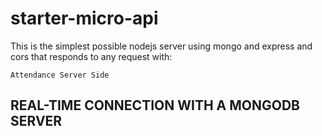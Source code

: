 # starter-micro-api

This is the simplest possible nodejs server using mongo and express and cors that responds to any request with: 
```
Attendance Server Side
```

## REAL-TIME CONNECTION WITH A MONGODB SERVER
